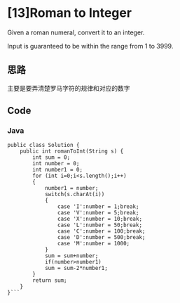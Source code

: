 # [13]Roman to Integer

Given a roman numeral, convert it to an integer.

Input is guaranteed to be within the range from 1 to 3999.


## 思路

主要是要弄清楚罗马字符的规律和对应的数字

## Code


### Java

```
public class Solution {
    public int romanToInt(String s) {
        int sum = 0;
        int number = 0;
        int number1 = 0;
        for (int i=0;i<s.length();i++)
        {
            number1 = number;
            switch(s.charAt(i))
            {
                case 'I':number = 1;break;
                case 'V':number = 5;break;
                case 'X':number = 10;break;
                case 'L':number = 50;break;
                case 'C':number = 100;break;
                case 'D':number = 500;break;
                case 'M':number = 1000;
            }
            sum = sum+number;
            if(number>number1)
            sum = sum-2*number1;
        }
        return sum;
    }
}```

